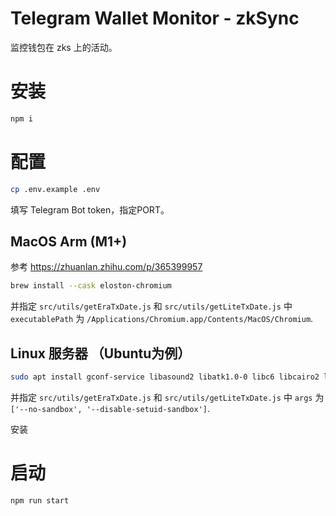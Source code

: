 # Telegram Wallet Monitor - zkSync

监控钱包在 zks 上的活动。

# 安装

```bash
npm i
```

# 配置

```bash
cp .env.example .env
```

填写 Telegram Bot token，指定PORT。

## MacOS Arm (M1+)

参考 https://zhuanlan.zhihu.com/p/365399957

```bash
brew install --cask eloston-chromium
```

并指定 `src/utils/getEraTxDate.js` 和 `src/utils/getLiteTxDate.js` 中 `executablePath` 为 `/Applications/Chromium.app/Contents/MacOS/Chromium`.

## Linux 服务器 （Ubuntu为例）

```bash
sudo apt install gconf-service libasound2 libatk1.0-0 libc6 libcairo2 libcups2 libdbus-1-3 libexpat1 libfontconfig1 libgcc1 libgconf-2-4 libgdk-pixbuf2.0-0 libglib2.0-0 libgtk-3-0 libnspr4 libpango-1.0-0 libpangocairo-1.0-0 libstdc++6 libx11-6 libx11-xcb1 libxcb1 libxcomposite1 libxcursor1 libxdamage1 libxext6 libxfixes3 libxi6 libxrandr2 libxrender1 libxss1 libxtst6 ca-certificates fonts-liberation libappindicator1 libnss3 libgbm-dev lsb-release xdg-utils wget
```


并指定 `src/utils/getEraTxDate.js` 和 `src/utils/getLiteTxDate.js` 中 `args` 为 `['--no-sandbox', '--disable-setuid-sandbox']`.

安装

# 启动

```
npm run start
```


